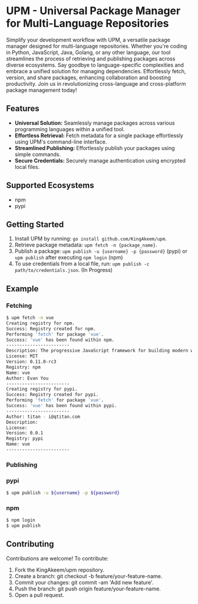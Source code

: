 # UPM - Universal Package Manager for Multi-Language Repositories

Simplify your development workflow with UPM, a versatile package manager designed for multi-language repositories. Whether you're coding in Python, JavaScript, Java, Golang, or any other language, our tool streamlines the process of retrieving and publishing packages across diverse ecosystems. Say goodbye to language-specific complexities and embrace a unified solution for managing dependencies. Effortlessly fetch, version, and share packages, enhancing collaboration and boosting productivity. Join us in revolutionizing cross-language and cross-platform package management today!

## Features

- **Universal Solution:** Seamlessly manage packages across various programming languages within a unified tool.
- **Effortless Retrieval:** Fetch metadata for a single package effortlessly using UPM's command-line interface.
- **Streamlined Publishing:** Effortlessly publish your packages using simple commands.
- **Secure Credentials:** Securely manage authentication using encrypted local files.

## Supported Ecosystems

- npm
- pypi

## Getting Started

1. Install UPM by running: `go install github.com/KingAkeem/upm`.
2. Retrieve package metadata: `upm fetch -n {package_name}`.
3. Publish a package: `upm publish -u {username} -p {password}` (pypi) or `upm publish` after executing `npm login` (npm)
4. To use credentials from a local file, run: `upm publish -c path/to/credentials.json`. (In Progress)

## Example

### Fetching
```bash
$ upm fetch -n vue
Creating registry for npm.
Success: Registry created for npm.
Performing 'fetch' for package 'vue'.
Success: 'vue' has been found within npm.
------------------------
Description: The progressive JavaScript framework for building modern web UI.
License: MIT
Version: 0.11.0-rc3
Registry: npm
Name: vue
Author: Evan You
------------------------
Creating registry for pypi.
Success: Registry created for pypi.
Performing 'fetch' for package 'vue'.
Success: 'vue' has been found within pypi.
------------------------
Author: titan - i@qtitan.com
Description: 
License: 
Version: 0.0.1
Registry: pypi
Name: vue
------------------------
```

### Publishing

### pypi
```bash
$ upm publish -u ${username} -p ${password} 
```

### npm
```bash
$ npm login
$ upm publish 
```
## Contributing
Contributions are welcome! To contribute:

1. Fork the KingAkeem/upm repository.
2. Create a branch: git checkout -b feature/your-feature-name.
3. Commit your changes: git commit -am 'Add new feature'.
4. Push the branch: git push origin feature/your-feature-name.
5. Open a pull request.

